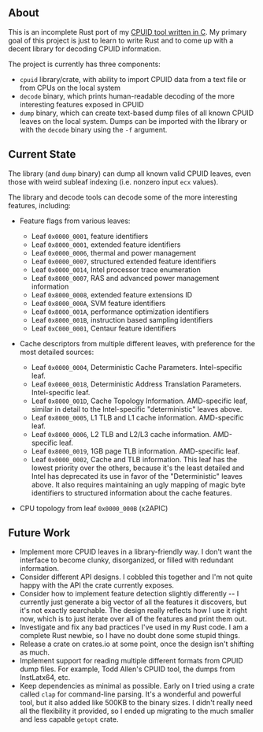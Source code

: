 ## About
This is an incomplete Rust port of my [CPUID tool written in
C](https://github.com/tycho/cpuid). My primary goal of this project is just to
learn to write Rust and to come up with a decent library for decoding CPUID
information.

The project is currently has three components:

- `cpuid` library/crate, with ability to import CPUID data from a text file or
  from CPUs on the local system
- `decode` binary, which prints human-readable decoding of the more
  interesting features exposed in CPUID
- `dump` binary, which can create text-based dump files of all known CPUID
  leaves on the local system. Dumps can be imported with the library or with
  the `decode` binary using the `-f` argument.

## Current State
The library (and `dump` binary) can dump all known valid CPUID leaves, even
those with weird subleaf indexing (i.e. nonzero input `ecx` values).

The library and decode tools can decode some of the more interesting features,
including:

- Feature flags from various leaves:
  + Leaf `0x0000_0001`, feature identifiers
  + Leaf `0x8000_0001`, extended feature identifiers
  + Leaf `0x0000_0006`, thermal and power management
  + Leaf `0x0000_0007`, structured extended feature identifiers
  + Leaf `0x0000_0014`, Intel processor trace enumeration
  + Leaf `0x8000_0007`, RAS and advanced power management information
  + Leaf `0x8000_0008`, extended feature extensions ID
  + Leaf `0x8000_000A`, SVM feature identifiers
  + Leaf `0x8000_001A`, performance optimization identifiers
  + Leaf `0x8000_001B`, instruction based sampling identifiers
  + Leaf `0xC000_0001`, Centaur feature identifiers

- Cache descriptors from multiple different leaves, with preference for the
  most detailed sources:
  + Leaf `0x0000_0004`, Deterministic Cache Parameters. Intel-specific leaf.
  + Leaf `0x0000_0018`, Deterministic Address Translation Parameters.
	Intel-specific leaf.
  + Leaf `0x8000_001D`, Cache Topology Information. AMD-specific leaf, similar
	in detail to the Intel-specific "deterministic" leaves above.
  + Leaf `0x8000_0005`, L1 TLB and L1 cache information. AMD-specific leaf.
  + Leaf `0x8000_0006`, L2 TLB and L2/L3 cache information. AMD-specific leaf.
  + Leaf `0x8000_0019`, 1GB page TLB information. AMD-specific leaf.
  + Leaf `0x0000_0002`, Cache and TLB information. This leaf has the lowest
	priority over the others, because it's the least detailed and Intel has
	deprecated its use in favor of the "Deterministic" leaves above. It also
	requires maintaining an ugly mapping of magic byte identifiers to
	structured information about the cache features.

- CPU topology from leaf `0x0000_000B` (x2APIC)

## Future Work
* Implement more CPUID leaves in a library-friendly way. I don't want the
  interface to become clunky, disorganized, or filled with redundant
  information.
* Consider different API designs. I cobbled this together and I'm not quite
  happy with the API the crate currently exposes.
* Consider how to implement feature detection slightly differently --
  I currently just generate a big vector of all the features it discovers, but
  it's not exactly searchable. The design really reflects how I use it right
  now, which is to just iterate over all of the features and print them out.
* Investigate and fix any bad practices I've used in my Rust code. I am
  a complete Rust newbie, so I have no doubt done some stupid things.
* Release a crate on crates.io at some point, once the design isn't shifting
  as much.
* Implement support for reading multiple different formats from CPUID dump
  files. For example, Todd Allen's CPUID tool, the dumps from InstLatx64, etc.
* Keep dependencies as minimal as possible. Early on I tried using a crate
  called `clap` for command-line parsing. It's a wonderful and powerful tool,
  but it also added like 500KB to the binary sizes. I didn't really need all
  the flexibility it provided, so I ended up migrating to the much smaller and
  less capable `getopt` crate.
